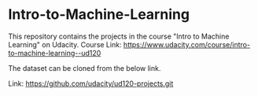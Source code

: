 # Intro-to-Machine-Learning
This repository contains the projects in the course "Intro to Machine Learning" on Udacity.
Course Link: https://www.udacity.com/course/intro-to-machine-learning--ud120

The dataset can be cloned from the below link.

Link: https://github.com/udacity/ud120-projects.git

